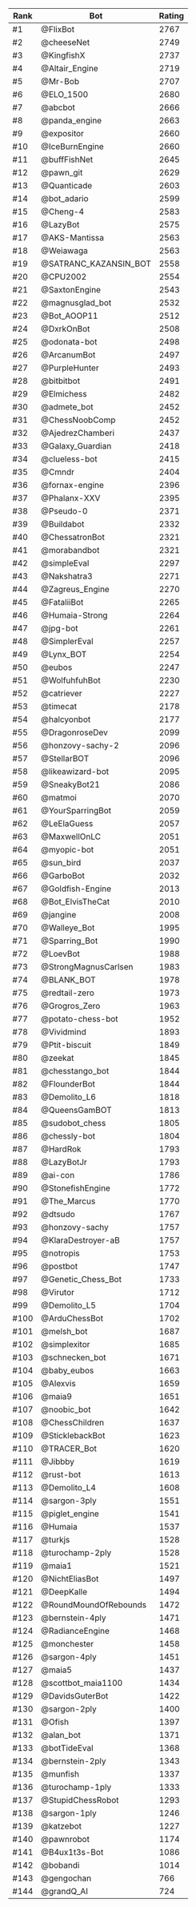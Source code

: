 Rank|Bot|Rating
---|---|---
#1|@FlixBot|2767
#2|@cheeseNet|2749
#3|@KingfishX|2737
#4|@Altair_Engine|2719
#5|@Mr-Bob|2707
#6|@ELO_1500|2680
#7|@abcbot|2666
#8|@panda_engine|2663
#9|@expositor|2660
#10|@IceBurnEngine|2660
#11|@buffFishNet|2645
#12|@pawn_git|2629
#13|@Quanticade|2603
#14|@bot_adario|2599
#15|@Cheng-4|2583
#16|@LazyBot|2575
#17|@AKS-Mantissa|2563
#18|@Weiawaga|2563
#19|@SATRANC_KAZANSIN_BOT|2558
#20|@CPU2002|2554
#21|@SaxtonEngine|2543
#22|@magnusglad_bot|2532
#23|@Bot_AOOP11|2512
#24|@DxrkOnBot|2508
#25|@odonata-bot|2498
#26|@ArcanumBot|2497
#27|@PurpleHunter|2493
#28|@bitbitbot|2491
#29|@Elmichess|2482
#30|@admete_bot|2452
#31|@ChessNoobComp|2452
#32|@AjedrezChamberi|2437
#33|@Galaxy_Guardian|2418
#34|@clueless-bot|2415
#35|@Cmndr|2404
#36|@fornax-engine|2396
#37|@Phalanx-XXV|2395
#38|@Pseudo-0|2371
#39|@Buildabot|2332
#40|@ChessatronBot|2321
#41|@morabandbot|2321
#42|@simpleEval|2297
#43|@Nakshatra3|2271
#44|@Zagreus_Engine|2270
#45|@FataliiBot|2265
#46|@Humaia-Strong|2264
#47|@jpg-bot|2261
#48|@SimplerEval|2257
#49|@Lynx_BOT|2254
#50|@eubos|2247
#51|@WolfuhfuhBot|2230
#52|@catriever|2227
#53|@timecat|2178
#54|@halcyonbot|2177
#55|@DragonroseDev|2099
#56|@honzovy-sachy-2|2096
#57|@StellarBOT|2096
#58|@likeawizard-bot|2095
#59|@SneakyBot21|2086
#60|@matmoi|2070
#61|@YourSparringBot|2059
#62|@LeElaGuess|2057
#63|@MaxwellOnLC|2051
#64|@myopic-bot|2051
#65|@sun_bird|2037
#66|@GarboBot|2032
#67|@Goldfish-Engine|2013
#68|@Bot_ElvisTheCat|2010
#69|@jangine|2008
#70|@Walleye_Bot|1995
#71|@Sparring_Bot|1990
#72|@LoevBot|1988
#73|@StrongMagnusCarlsen|1983
#74|@BLANK_BOT|1978
#75|@redtail-zero|1973
#76|@Grogros_Zero|1963
#77|@potato-chess-bot|1952
#78|@Vividmind|1893
#79|@Ptit-biscuit|1849
#80|@zeekat|1845
#81|@chesstango_bot|1844
#82|@FlounderBot|1844
#83|@Demolito_L6|1818
#84|@QueensGamBOT|1813
#85|@sudobot_chess|1805
#86|@chessly-bot|1804
#87|@HardRok|1793
#88|@LazyBotJr|1793
#89|@ai-con|1786
#90|@StonefishEngine|1772
#91|@The_Marcus|1770
#92|@dtsudo|1767
#93|@honzovy-sachy|1757
#94|@KlaraDestroyer-aB|1757
#95|@notropis|1753
#96|@postbot|1747
#97|@Genetic_Chess_Bot|1733
#98|@Virutor|1712
#99|@Demolito_L5|1704
#100|@ArduChessBot|1702
#101|@melsh_bot|1687
#102|@simplexitor|1685
#103|@schnecken_bot|1671
#104|@baby_eubos|1663
#105|@Alexvis|1659
#106|@maia9|1651
#107|@noobic_bot|1642
#108|@ChessChildren|1637
#109|@SticklebackBot|1623
#110|@TRACER_Bot|1620
#111|@Jibbby|1619
#112|@rust-bot|1613
#113|@Demolito_L4|1608
#114|@sargon-3ply|1551
#115|@piglet_engine|1541
#116|@Humaia|1537
#117|@turkjs|1528
#118|@turochamp-2ply|1528
#119|@maia1|1521
#120|@NichtEliasBot|1497
#121|@DeepKalle|1494
#122|@RoundMoundOfRebounds|1472
#123|@bernstein-4ply|1471
#124|@RadianceEngine|1468
#125|@monchester|1458
#126|@sargon-4ply|1451
#127|@maia5|1437
#128|@scottbot_maia1100|1434
#129|@DavidsGuterBot|1422
#130|@sargon-2ply|1400
#131|@Ofish|1397
#132|@alan_bot|1371
#133|@botTideEval|1368
#134|@bernstein-2ply|1343
#135|@munfish|1337
#136|@turochamp-1ply|1333
#137|@StupidChessRobot|1293
#138|@sargon-1ply|1246
#139|@katzebot|1227
#140|@pawnrobot|1174
#141|@B4ux1t3s-Bot|1086
#142|@bobandi|1014
#143|@gengochan|766
#144|@grandQ_AI|724
